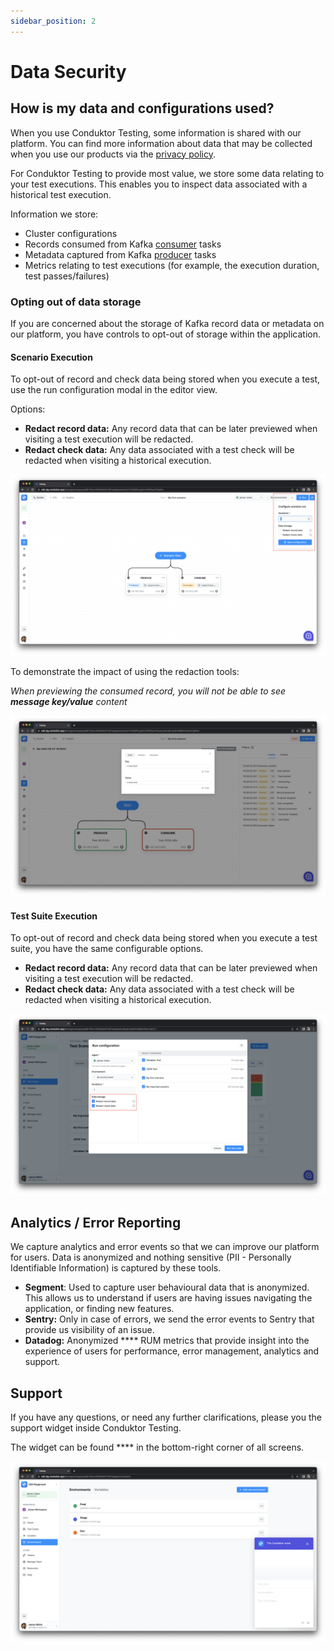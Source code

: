 ```yaml
---
sidebar_position: 2
---
```


# Data Security

## How is my data and configurations used?

When you use Conduktor Testing, some information is shared with our platform. You can find more information about data that may be collected when you use our products via the [privacy policy](https://www.conduktor.io/privacy-policy).

For Conduktor Testing to provide most value, we store some data relating to your test executions. This enables you to inspect data associated with a historical test execution.&#x20;

Information we store:

- Cluster configurations
- Records consumed from Kafka [consumer](../features/building-tests/tasks/consumer-task) tasks
- Metadata captured from Kafka [producer](../features/building-tests/tasks/producer-task) tasks
- Metrics relating to test executions (for example, the execution duration, test passes/failures)

### Opting out of data storage

If you are concerned about the storage of Kafka record data or metadata on our platform, you have controls to opt-out of storage within the application.

#### Scenario Execution

To opt-out of record and check data being stored when you execute a test, use the run configuration modal in the editor view.

Options:

- **Redact record data:** Any record data that can be later previewed when visiting a test execution will be redacted.
- **Redact check data:** Any data associated with a test check will be redacted when visiting a historical execution.&#x20;

![](<../assets/image (96).png>)

To demonstrate the impact of using the redaction tools:

_When previewing the consumed record, you will not be able to see **message key/value** content_

![](<../assets/image (165).png>)

#### Test Suite Execution

To opt-out of record and check data being stored when you execute a test suite, you have the same configurable options.

- **Redact record data:** Any record data that can be later previewed when visiting a test execution will be redacted.
- **Redact check data:** Any data associated with a test check will be redacted when visiting a historical execution.&#x20;

![ ](<../assets/image (101).png>)

## Analytics / Error Reporting

We capture analytics and error events so that we can improve our platform for users. Data is anonymized and nothing sensitive (PII - Personally Identifiable Information) is captured by these tools.

- **Segment**: Used to capture user behavioural data that is anonymized. This allows us to understand if users are having issues navigating the application, or finding new features.
- **Sentry:** Only in case of errors, we send the error events to Sentry that provide us visibility of an issue.
- **Datadog:** Anonymized \*\*\*\* RUM metrics that provide insight into the experience of users for performance, error management, analytics and support.&#x20;

## Support

If you have any questions, or need any further clarifications, please you the support widget inside Conduktor Testing.

The widget can be found \*\*\*\* in the bottom-right corner of all screens.

![](<../assets/image (103).png>)
